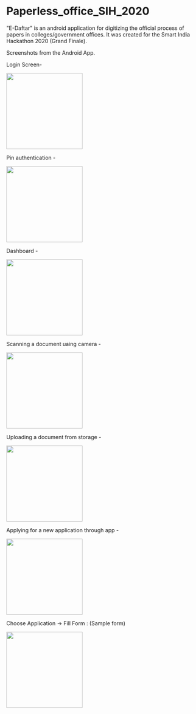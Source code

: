 # Paperless_office_SIH_2020

"E-Daftar" is an android application for digitizing the official process of papers in colleges/government offices. It was created for the Smart India Hackathon 2020 (Grand Finale).

Screenshots from the Android App.

Login Screen-

<img src="https://i.ibb.co/VC9tGXZ/Whats-App-Image-2020-10-04-at-6-12-36-PM.jpg" width="200"> 

Pin authentication -

<img src="https://i.ibb.co/nLZ6D6q/Whats-App-Image-2020-08-03-at-5-26-14-PM-3.jpg" width="200">

Dashboard -

<img src="https://i.ibb.co/nLZ6D6q/Whats-App-Image-2020-08-03-at-5-26-14-PM-3.jpg" width="200">

Scanning a document uaing camera -

<img src="https://i.ibb.co/m5GjxqR/Whats-App-Image-2020-08-03-at-5-26-23-PM.jpg" width="200">

Uploading a document from storage -

<img src="https://i.ibb.co/G3Zg3cL/Whats-App-Image-2020-08-03-at-5-26-14-PM-4.jpg" width="200">

Applying for a new application through app -

<img src="https://i.ibb.co/kQXtr0v/Whats-App-Image-2020-08-03-at-5-26-14-PM-1.jpg" width="200">

Choose Application -> Fill Form : (Sample form)

<img src="https://i.ibb.co/BqYFTfM/Whats-App-Image-2020-08-03-at-5-26-14-PM.jpg" width="200">



